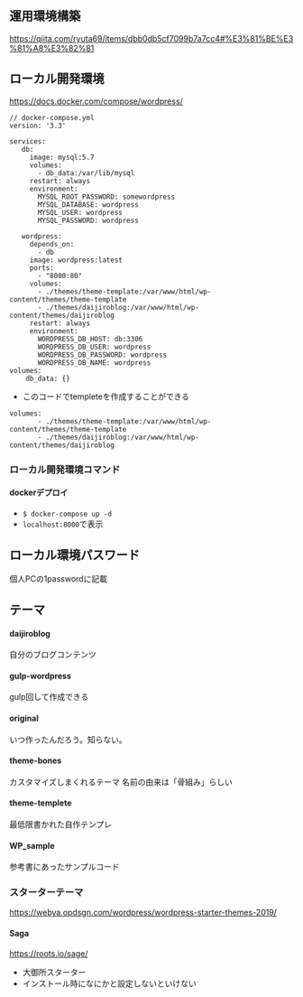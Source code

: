## 運用環境構築
https://qiita.com/ryuta69/items/dbb0db5cf7099b7a7cc4#%E3%81%BE%E3%81%A8%E3%82%81

## ローカル開発環境
https://docs.docker.com/compose/wordpress/

```
// docker-compose.yml
version: '3.3'

services:
   db:
     image: mysql:5.7
     volumes:
       - db_data:/var/lib/mysql
     restart: always
     environment:
       MYSQL_ROOT_PASSWORD: somewordpress
       MYSQL_DATABASE: wordpress
       MYSQL_USER: wordpress
       MYSQL_PASSWORD: wordpress

   wordpress:
     depends_on:
       - db
     image: wordpress:latest
     ports:
       - "8000:80"
     volumes:
       - ./themes/theme-template:/var/www/html/wp-content/themes/theme-template
       - ./themes/daijiroblog:/var/www/html/wp-content/themes/daijiroblog
     restart: always
     environment:
       WORDPRESS_DB_HOST: db:3306
       WORDPRESS_DB_USER: wordpress
       WORDPRESS_DB_PASSWORD: wordpress
       WORDPRESS_DB_NAME: wordpress
volumes:
    db_data: {}
```

- このコードでtempleteを作成することができる
```
volumes:
       - ./themes/theme-template:/var/www/html/wp-content/themes/theme-template
       - ./themes/daijiroblog:/var/www/html/wp-content/themes/daijiroblog
```

### ローカル開発環境コマンド
#### dockerデプロイ
- `$ docker-compose up -d`
- `localhost:8000`で表示

## ローカル環境パスワード
個人PCの1passwordに記載

## テーマ
#### daijiroblog
自分のブログコンテンツ

#### gulp-wordpress
gulp回して作成できる

#### original
いつ作ったんだろう。知らない。

#### theme-bones
カスタマイズしまくれるテーマ
名前の由来は「骨組み」らしい

#### theme-templete
最低限書かれた自作テンプレ

#### WP_sample
参考書にあったサンプルコード

### スターターテーマ
https://webya.opdsgn.com/wordpress/wordpress-starter-themes-2019/

#### Saga
https://roots.io/sage/
- 大御所スターター
- インストール時になにかと設定しないといけない






